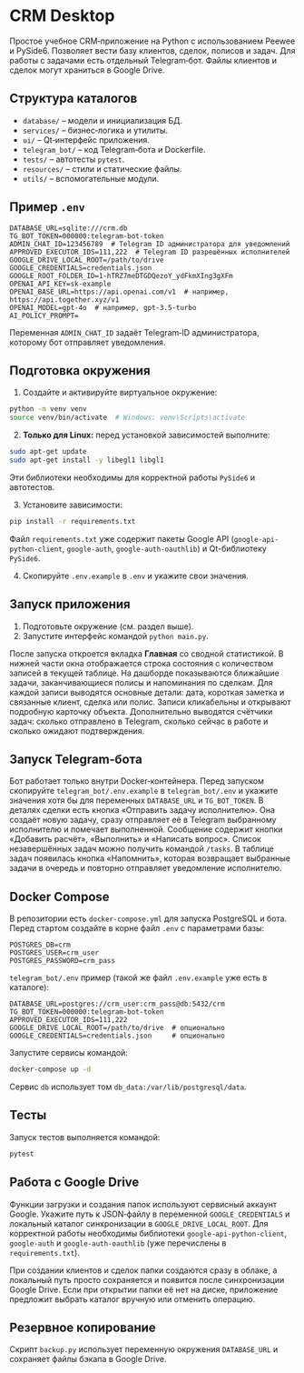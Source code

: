 # CRM Desktop

Простое учебное CRM‑приложение на Python с использованием Peewee и PySide6. Позволяет вести базу клиентов, сделок, полисов и задач. Для работы с задачами есть отдельный Telegram‑бот. Файлы клиентов и сделок могут храниться в Google Drive.

## Структура каталогов

- `database/` – модели и инициализация БД.
- `services/` – бизнес‑логика и утилиты.
- `ui/` – Qt‑интерфейс приложения.
- `telegram_bot/` – код Telegram‑бота и Dockerfile.
- `tests/` – автотесты `pytest`.
- `resources/` – стили и статические файлы.
- `utils/` – вспомогательные модули.

## Пример `.env`

```env
DATABASE_URL=sqlite:///crm.db
TG_BOT_TOKEN=000000:telegram-bot-token
ADMIN_CHAT_ID=123456789  # Telegram ID администратора для уведомлений
APPROVED_EXECUTOR_IDS=111,222  # Telegram ID разрешённых исполнителей
GOOGLE_DRIVE_LOCAL_ROOT=/path/to/drive
GOOGLE_CREDENTIALS=credentials.json
GOOGLE_ROOT_FOLDER_ID=1-hTRZ7meDTGDQezoY_ydFkmXIng3gXFm
OPENAI_API_KEY=sk-example
OPENAI_BASE_URL=https://api.openai.com/v1  # например, https://api.together.xyz/v1
OPENAI_MODEL=gpt-4o  # например, gpt-3.5-turbo
AI_POLICY_PROMPT=
```

Переменная `ADMIN_CHAT_ID` задаёт Telegram‑ID администратора, которому бот отправляет уведомления.

## Подготовка окружения

1. Создайте и активируйте виртуальное окружение:

```bash
python -m venv venv
source venv/bin/activate  # Windows: venv\Scripts\activate
```

2. **Только для Linux:** перед установкой зависимостей выполните:

```bash
sudo apt-get update
sudo apt-get install -y libegl1 libgl1
```

Эти библиотеки необходимы для корректной работы `PySide6` и автотестов.

3. Установите зависимости:

```bash
pip install -r requirements.txt
```

Файл `requirements.txt` уже содержит пакеты Google API (`google-api-python-client`, `google-auth`, `google-auth-oauthlib`) и Qt-библиотеку `PySide6`.

4. Скопируйте `.env.example` в `.env` и укажите свои значения.

## Запуск приложения

1. Подготовьте окружение (см. раздел выше).
2. Запустите интерфейс командой `python main.py`.

После запуска откроется вкладка **Главная** со сводной статистикой. В нижней части окна отображается строка состояния с количеством записей в текущей таблице. На дашборде показываются ближайшие задачи, заканчивающиеся полисы и напоминания по сделкам. Для каждой записи выводятся основные детали: дата, короткая заметка и связанные клиент, сделка или полис. Записи кликабельны и открывают подробную карточку объекта. Дополнительно выводятся счётчики задач: сколько отправлено в Telegram, сколько сейчас в работе и сколько ожидают подтверждения.

## Запуск Telegram‑бота

Бот работает только внутри Docker‑контейнера. Перед запуском
скопируйте `telegram_bot/.env.example` в `telegram_bot/.env` и
укажите значения хотя бы для переменных `DATABASE_URL` и `TG_BOT_TOKEN`.
В деталях сделки есть кнопка «Отправить задачу исполнителю». Она
создаёт новую задачу, сразу отправляет её в Telegram выбранному
исполнителю и помечает выполненной. Сообщение содержит кнопки
«Добавить расчёт», «Выполнить» и «Написать вопрос». Список
незавершённых задач можно получить командой `/tasks`.
В таблице задач появилась кнопка «Напомнить»,
которая возвращает выбранные задачи в очередь и
повторно отправляет уведомление исполнителю.

## Docker Compose

В репозитории есть `docker-compose.yml` для запуска PostgreSQL и бота.
Перед стартом создайте в корне файл `.env` с параметрами базы:

```env
POSTGRES_DB=crm
POSTGRES_USER=crm_user
POSTGRES_PASSWORD=crm_pass
```

`telegram_bot/.env` пример (такой же файл `.env.example` уже есть в каталоге):

```env
DATABASE_URL=postgres://crm_user:crm_pass@db:5432/crm
TG_BOT_TOKEN=000000:telegram-bot-token
APPROVED_EXECUTOR_IDS=111,222
GOOGLE_DRIVE_LOCAL_ROOT=/path/to/drive  # опционально
GOOGLE_CREDENTIALS=credentials.json     # опционально
```

Запустите сервисы командой:

```bash
docker-compose up -d
```

Сервис `db` использует том `db_data:/var/lib/postgresql/data`.

## Тесты

Запуск тестов выполняется командой:

```bash
pytest
```

## Работа с Google Drive

Функции загрузки и создания папок используют сервисный аккаунт Google.
Укажите путь к JSON‑файлу в переменной `GOOGLE_CREDENTIALS` и локальный
каталог синхронизации в `GOOGLE_DRIVE_LOCAL_ROOT`. Для корректной работы
необходимы библиотеки `google-api-python-client`, `google-auth` и
`google-auth-oauthlib` (уже перечислены в `requirements.txt`).

При создании клиентов и сделок папки создаются сразу в облаке, а локальный
путь просто сохраняется и появится после синхронизации Google Drive. Если при
открытии папки её нет на диске, приложение предложит выбрать каталог вручную
или отменить операцию.

## Резервное копирование

Скрипт `backup.py` использует переменную окружения `DATABASE_URL` и
сохраняет файлы бэкапа в Google Drive.
